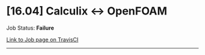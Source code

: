 # [16.04] Calculix <-> OpenFOAM

Job Status: **Failure**

[Link to Job page on TravisCI](https://travis-ci.org/precice/systemtests/jobs/641690267)

---